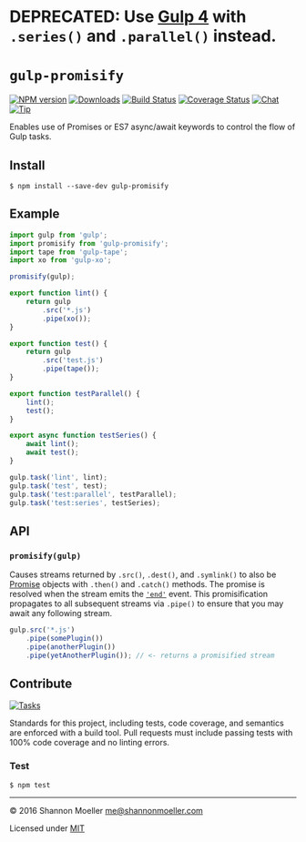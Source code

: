 # DEPRECATED: Use [Gulp 4](https://github.com/gulpjs/gulp/tree/4.0) with `.series()` and `.parallel()` instead.

# `gulp-promisify`

[![NPM version][npm-img]][npm-url] [![Downloads][downloads-img]][npm-url] [![Build Status][travis-img]][travis-url] [![Coverage Status][coveralls-img]][coveralls-url] [![Chat][gitter-img]][gitter-url] [![Tip][amazon-img]][amazon-url]

Enables use of Promises or ES7 async/await keywords to control the flow of Gulp tasks.

## Install

    $ npm install --save-dev gulp-promisify

## Example

```js
import gulp from 'gulp';
import promisify from 'gulp-promisify';
import tape from 'gulp-tape';
import xo from 'gulp-xo';

promisify(gulp);

export function lint() {
    return gulp
        .src('*.js')
        .pipe(xo());
}

export function test() {
    return gulp
        .src('test.js')
        .pipe(tape());
}

export function testParallel() {
    lint();
    test();
}

export async function testSeries() {
    await lint();
    await test();
}

gulp.task('lint', lint);
gulp.task('test', test);
gulp.task('test:parallel', testParallel);
gulp.task('test:series', testSeries);
```

## API

### `promisify(gulp)`

Causes streams returned by `.src()`, `.dest()`, and `.symlink()` to also be [Promise](https://developer.mozilla.org/en-US/docs/Web/JavaScript/Reference/Global_Objects/Promise) objects with `.then()` and `.catch()` methods. The promise is resolved when the stream emits the [`'end'`](https://nodejs.org/api/stream.html#stream_event_end) event. This promisification propagates to all subsequent streams via `.pipe()` to ensure that you may await any following stream.

```js
gulp.src('*.js')
    .pipe(somePlugin())
    .pipe(anotherPlugin())
    .pipe(yetAnotherPlugin()); // <- returns a promisified stream
```

## Contribute

[![Tasks][waffle-img]][waffle-url]

Standards for this project, including tests, code coverage, and semantics are enforced with a build tool. Pull requests must include passing tests with 100% code coverage and no linting errors.

### Test

    $ npm test

----

© 2016 Shannon Moeller <me@shannonmoeller.com>

Licensed under [MIT](http://shannonmoeller.com/mit.txt)

[amazon-img]:    https://img.shields.io/badge/amazon-tip_jar-yellow.svg?style=flat-square
[amazon-url]:    https://www.amazon.com/gp/registry/wishlist/1VQM9ID04YPC5?sort=universal-price
[coveralls-img]: http://img.shields.io/coveralls/shannonmoeller/gulp-promisify/master.svg?style=flat-square
[coveralls-url]: https://coveralls.io/r/shannonmoeller/gulp-promisify
[downloads-img]: http://img.shields.io/npm/dm/gulp-promisify.svg?style=flat-square
[gitter-img]:    http://img.shields.io/badge/gitter-join_chat-1dce73.svg?style=flat-square
[gitter-url]:    https://gitter.im/shannonmoeller/shannonmoeller
[npm-img]:       http://img.shields.io/npm/v/gulp-promisify.svg?style=flat-square
[npm-url]:       https://npmjs.org/package/gulp-promisify
[travis-img]:    http://img.shields.io/travis/shannonmoeller/gulp-promisify.svg?style=flat-square
[travis-url]:    https://travis-ci.org/shannonmoeller/gulp-promisify
[waffle-img]:    http://img.shields.io/github/issues/shannonmoeller/gulp-promisify.svg?style=flat-square
[waffle-url]:    http://waffle.io/shannonmoeller/gulp-promisify
